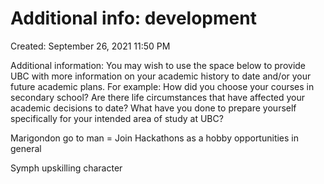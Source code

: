 # Additional info: development

Created: September 26, 2021 11:50 PM

Additional information: You may wish to use the space below to provide UBC with more information on your academic history to date and/or your future academic plans. For example: How did you choose your courses in secondary school? Are there life circumstances that have affected your academic decisions to date? What have you done to prepare yourself specifically for your intended area of study at UBC?

Marigondon go to man = Join Hackathons as a hobby opportunities in general

Symph upskilling character
